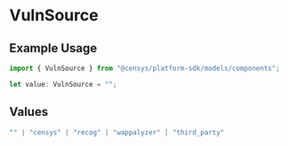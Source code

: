 # VulnSource

## Example Usage

```typescript
import { VulnSource } from "@censys/platform-sdk/models/components";

let value: VulnSource = "";
```

## Values

```typescript
"" | "censys" | "recog" | "wappalyzer" | "third_party"
```